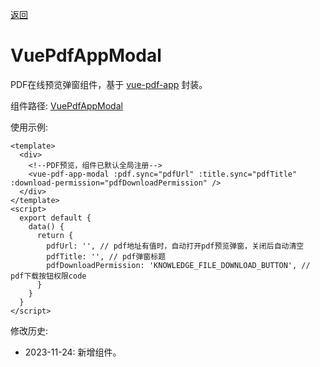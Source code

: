 [返回](../)

# VuePdfAppModal

PDF在线预览弹窗组件，基于 [vue-pdf-app](https://github.com/sandanat/vue-pdf-app) 封装。

组件路径: [VuePdfAppModal](https://github.com/yoko-murasame/ant-design-vue-jeecg/blob/yoko/src/components/yoko/VuePdfAppModal.vue)

使用示例:

```vue
<template>
  <div>
    <!--PDF预览，组件已默认全局注册-->
    <vue-pdf-app-modal :pdf.sync="pdfUrl" :title.sync="pdfTitle" :download-permission="pdfDownloadPermission" />
  </div>
</template>
<script>
  export default {
    data() {
      return {
        pdfUrl: '', // pdf地址有值时，自动打开pdf预览弹窗，关闭后自动清空
        pdfTitle: '', // pdf弹窗标题
        pdfDownloadPermission: 'KNOWLEDGE_FILE_DOWNLOAD_BUTTON', // pdf下载按钮权限code
      }
    }
  }
</script>
```

修改历史:
* 2023-11-24: 新增组件。
